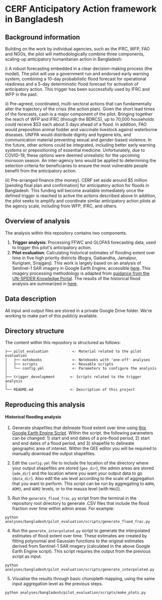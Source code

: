 # CERF Anticipatory Action framework in Bangladesh

## Background information

Building on the work by individual agencies, such as the IFRC, WFP, FAO and NGOs, the pilot will methodologically combine three components, scaling-up anticipatory humanitarian action in Bangladesh:

i) A robust forecasting embedded in a clear decision-making process (the model).
The pilot will use a government run and endorsed early warning system, combining a 10-day probabilistic flood forecast for operational readiness and a 5-day deterministic flood forecast for activation of anticipatory action. This trigger has been successfully used by IFRC and WFP in the past.
  
ii) Pre-agreed, coordinated, multi-sectoral actions that can fundamentally alter the trajectory of the crisis (the action plan).
Given the short lead times of the forecasts, cash is a major component of the pilot. Bringing together the reach of WFP and IFRC (through the BDRCS), up to 70,000 households could receive $53 each about 5 days ahead of a flood.
In addition, FAO would preposition animal fodder and vaccinate livestock against waterborne diseases. UNFPA would distribute dignity and hygiene kits, and communication material preventing sexual and gender-based violence.
In the future, other actions could be integrated, including better early warning systems or prepositioning of essential medicine. Unfortunately, due to COVID-19, these options were deemed unrealistic for the upcoming monsoon season.
An inter-agency lens would be applied to determining the selection criteria for beneficiaries to ensure the most vulnerable people benefit from the anticipatory action.

iii) Pre-arranged finance (the money).
CERF set aside around $5 million [pending final plan and confirmation] for anticipatory action for floods in
Bangladesh. This funding will become available immediately once the defined trigger is reached to active the actions described above
In addition, the pilot seeks to amplify and coordinate similar anticipatory action pilots at the agency scale, including from WFP, IFRC, and others.

## Overview of analysis

The analysis within this repository contains two components. 

1. **Trigger analysis**: Processing FFWC and GLOFAS forecasting data, used to trigger this pilot's anticipatory action. 
2. **Pilot evaluation**: Calculating historical estimates of flooding extent over time in five high priority districts (Bogra, Gaibandha, Jamalpur, Kurigram, Sirajganj). This work is largely based on an analysis of Sentinel-1 SAR imagery in Google Earth Engine, accessible [here](https://code.earthengine.google.com/0fe2c1f3b2cf8ef6fe9aa81382b00191). This imagery processing methodology is adapted from [guidance from the UN-SPIDER Knowledge Portal](https://un-spider.org/advisory-support/recommended-practices/recommended-practice-google-earth-engine-flood-mapping/step-by-step). The results of the historical flood analysis are summarized in [here](https://ocha-dap.github.io/pa-anticipatory-action/analyses/bangladesh/validation/summary_flooding.html).

## Data description

All input and output files are stored in a private Google Drive folder. We're working to make part of this publicly available.

## Directory structure 

The content within this repository is structured as follows: 

```
├── pilot_evaluation           <- Material related to the pilot evaluation
│   ├── notebooks              <- Notebooks with 'one-off' analyses
│   ├── scripts                <- Reusable scripts
│   └── config.yml             <- Parameters to configure the analysis
│
├── trigger_development       <- Scripts related to the trigger analysis
│
└── README.md                 <- Description of this project
```

## Reproducing this analysis 

#### Historical flooding analysis

1. Generate shapefiles that delineate flood extent over time using [this Google Earth Engine Script](https://code.earthengine.google.com/0fe2c1f3b2cf8ef6fe9aa81382b00191). Within the script, the following parameters can be changed: 1) start and end dates of a pre-flood period, 2) start and end dates of a flood period, and 3) shapefile to delineate geographic area of interest. Within the GEE editor you will be required to manually download the output shapefiles. 

2. Edit the ```config.yml``` file to include the location of the directory where your output shapefiles are stored (```gee_dir```), the admin areas are stored (```adm_dir```) and the location where you want your output data to go (```data_dir```). Also edit the ```adm``` level according to the scale of aggregation that you want to perform. This script can be run by aggregating to ```ADM4```, ```ADM3```, and ```ADM2``` levels, or to the mauza level (with ```MAUZ```).

3. Run the ```generate_flood_frac.py``` script from the terminal in the repository root directory to generate .CSV files that include the flood fraction over time within admin areas. For example: 

```
python analyses/bangladesh/pilot_evaluation/scripts/generate_flood_frac.py 
```

4. Run the ```generate_interpolated.py``` script to generate the interpolated estimates of flood extent over time. These estimates are created by fitting polynomial and Gaussian functions to the original estimates derived from Sentinel-1 SAR imagery (calculated in the above Google Earth Engine script). This script requires the output from the previous script as input. 

```
python analyses/bangladesh/pilot_evaluation/scripts/generate_interpolated.py
```

5. Visualise the results through basic choropleth mapping, using the same input aggregation level as the previous steps.

```
python analyses/bangladesh/pilot_evaluation/scripts/make_plots.py
```

